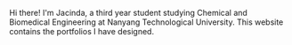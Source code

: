 Hi there! I'm Jacinda, a third year student studying Chemical and Biomedical Engineering at Nanyang Technological University. 
This website contains the portfolios I have designed.

